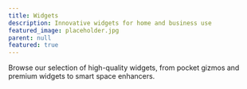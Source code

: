 ```yaml
---
title: Widgets
description: Innovative widgets for home and business use
featured_image: placeholder.jpg
parent: null
featured: true
---
```


Browse our selection of high-quality widgets, from pocket gizmos and premium widgets to smart space enhancers.
